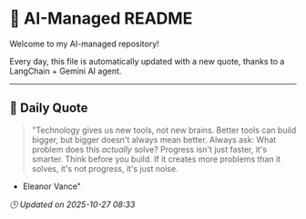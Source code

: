 # 🧠 AI-Managed README

Welcome to my AI-managed repository!

Every day, this file is automatically updated with a new quote, thanks to a LangChain + Gemini AI agent.

---

## 📅 Daily Quote

> "Technology gives us new tools, not new brains.
Better tools can build bigger, but bigger doesn't always mean better.
Always ask: What problem does this *actually* solve?
Progress isn't just faster, it's smarter. Think before you build.
If it creates more problems than it solves, it's not progress, it's just noise.
- Eleanor Vance"

*🕒 Updated on 2025-10-27 08:33*